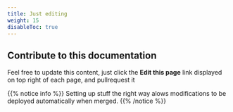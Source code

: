 ```yaml
---
title: Just editing
weight: 15
disableToc: true
---
```


## Contribute to this documentation
Feel free to update this content, just click the **Edit this page** link displayed on top right of each page, and pullrequest it

{{% notice info %}}
Setting up stuff the right way alows modifications to be deployed automatically when merged.
{{% /notice %}}